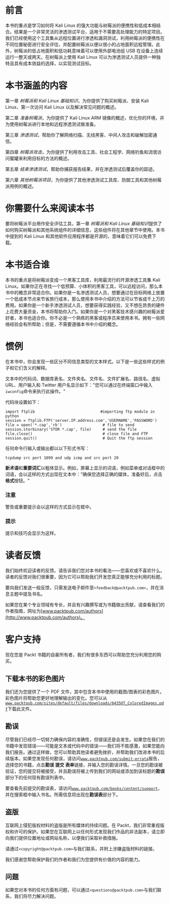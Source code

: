 # 前言

本书的重点是学习如何将 Kali Linux 的强大功能与树莓派的便携性和低成本相结合。结果是一个非常灵活的渗透测试平台，适用于不需要高处理能力的特定项目。我们已经使用这个工具集从远程位置进行渗透和漏洞测试，利用树莓派的便携性在不同位置秘密进行安全评估，并配置树莓派以便以很小的占地面积远程管理。此外，树莓派的低占地面积和低功耗意味着可以使用外部电池组 USB 在设备上连续运行一整天或两天。在树莓派上使用 Kali Linux 可以为渗透测试人员提供一种独特且具有成本效益的选择，以实现测试目标。

# 本书涵盖的内容

第一章 *树莓派和 Kali Linux 基础知识*，为你提供了购买树莓派、安装 Kali Linux、第一次访问 Kali Linux 以及解决常见问题的概述。

第二章 *准备树莓派*，为你提供了 Kali Linux ARM 镜像的概述，优化你的环境，并为使用树莓派进行本地和远程渗透测试做准备。

第三章 *渗透测试*，帮助你了解网络扫描、无线黑客、中间人攻击和破解加密通信。

第四章 *树莓派攻击*，为你提供了利用攻击工具、社会工程学、网络钓鱼和流氓访问蜜罐来利用目标的方法的概述。

第五章 *结束渗透测试*，帮助你捕获报告结果，并在渗透测试后覆盖你的踪迹。

第六章 *其他树莓派项目*，为你提供了其他渗透测试工具库、防御工具和其他树莓派用例的概述。

# 你需要什么来阅读本书

要将树莓派平台用作安全评估工具，第一章 *树莓派和 Kali Linux 基础知识*提供了如何购买树莓派和其他系统组件的详细信息，这些组件将在其他章节中使用。本书中提到的 Kali Linux 和其他软件应用程序都是开源的，意味着它们可以免费下载。

# 本书适合谁

本书的重点是将树莓派变成一个黑客工具库，利用最流行的开源渗透工具集 Kali Linux。如果你正在寻找一个低预算、小体积的黑客工具，可以远程访问，那么本书中的概念非常适合你。如果你是一名渗透测试人员，想要通过在目标网络上放置一个低成本节点来节省旅行成本，那么使用本书中介绍的方法可以节省成千上万的费用。如果你是一个新手渗透测试人员，想要获得实践经验，又不想在昂贵的硬件上花费大量资金，本书将帮助你入门。如果你是一个对黑客技术感兴趣的树莓派爱好者，本书也适合你。你不必是一个熟练的黑客或程序员来使用本书。拥有一些网络经验会有所帮助；但是，不需要遵循本书中介绍的概念。

# 惯例

在本书中，你会发现一些区分不同信息类型的文本样式。以下是一些这些样式的例子和它们含义的解释。

文本中的代码词、数据库表名、文件夹名、文件名、文件扩展名、路径名、虚拟 URL、用户输入和 Twitter 用户名显示如下："您可以通过在终端窗口中输入`iwconfig`命令来执行此操作。"

代码块设置如下：

```
import ftplib                             #importing ftp module in python
session = ftplib.FTP('server.IP.address.com','USERNAME','PASSWORD')
file = open('*.cap','rb')                  # file to send
session.storbinary('STOR *.cap', file)     # send the file
file.close()                               # close file and FTP
session.quit()                             # Quit the ftp session
```

任何命令行输入或输出都以以下形式书写：

```
tcpdump src port 1099 and udp icmp and src port 20

```

**新术语**和**重要词汇**以粗体显示。例如，屏幕上显示的词语，例如菜单或对话框中的词语，会以这样的方式出现在文本中："确保您选择正确的媒体，准备好后，点击**格式**按钮。"

### 注意

警告或重要提示会以这样的方式显示在框中。

### 提示

提示和技巧会显示为这样。

# 读者反馈

我们始终欢迎读者的反馈。请告诉我们您对本书的看法——您喜欢或不喜欢什么。读者的反馈对我们很重要，因为它可以帮助我们开发您真正能够充分利用的标题。

要向我们发送一般反馈，只需发送电子邮件至`<feedback@packtpub.com>`，并在消息主题中提及书名。

如果您在某个专业领域有专长，并且有兴趣撰写或为书籍做出贡献，请查看我们的作者指南，网址为[www.packtpub.com/authors](http://www.packtpub.com/authors)。

# 客户支持

现在您是 Packt 书籍的自豪所有者，我们有很多东西可以帮助您充分利用您的购买。

## 下载本书的彩色图片

我们还为您提供了一个 PDF 文件，其中包含本书中使用的截图/图表的彩色图片。彩色图片将帮助您更好地理解输出的变化。您可以从[`www.packtpub.com/sites/default/files/downloads/6435OT_ColoredImages.pdf`](https://www.packtpub.com/sites/default/files/downloads/6435OT_ColoredImages.pdf)下载此文件。

## 勘误

尽管我们已经尽一切努力确保内容的准确性，但错误还是会发生。如果您在我们的书籍中发现错误——可能是文本或代码中的错误——我们将不胜感激，如果您能向我们报告。通过这样做，您可以帮助其他读者避免挫折，并帮助我们改进本书的后续版本。如果您发现任何勘误，请访问[`www.packtpub.com/submit-errata`](http://www.packtpub.com/submit-errata)报告，选择您的书籍，点击**勘误** **提交** **表单**链接，并输入您的勘误详情。一旦您的勘误被验证，您的提交将被接受，并且勘误将被上传到我们的网站或添加到该标题的**勘误**部分下的任何现有勘误列表中。

要查看先前提交的勘误表，请访问[`www.packtpub.com/books/content/support`](https://www.packtpub.com/books/content/support)，并在搜索框中输入书名。所需信息将出现在**勘误表**部分下。

## 盗版

互联网上侵犯版权材料的盗版是所有媒体的持续问题。在 Packt，我们非常重视版权和许可的保护。如果您在互联网上以任何形式发现我们作品的非法副本，请立即向我们提供位置地址或网站名称，以便我们采取补救措施。

请通过`<copyright@packtpub.com>`与我们联系，并附上涉嫌盗版材料的链接。

我们感谢您帮助保护我们的作者和我们为您提供有价值的内容的能力。

## 问题

如果您对本书的任何方面有问题，可以通过`<questions@packtpub.com>`与我们联系，我们将尽力解决问题。
